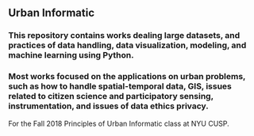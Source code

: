 ## Urban Informatic 

### This repository contains works dealing large datasets, and practices of data handling, data visualization, modeling, and machine learning using Python.

### Most works focused on the applications on urban problems, such as how to handle spatial-temporal data, GIS, issues related to citizen science and participatory sensing, instrumentation, and issues of data ethics privacy.

For the Fall 2018 Principles of Urban Informatic class at NYU CUSP.


